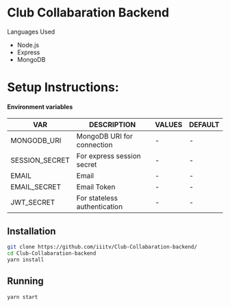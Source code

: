 # Club Collabaration Backend

Languages Used
- Node.js
- Express
- MongoDB

# Setup Instructions:

#### Environment variables

| VAR                    | DESCRIPTION                      | VALUES | DEFAULT |
| ---------------------- | -------------------------------- | ------ | ------- |
| MONGODB_URI            | MongoDB URI for connection       | -      | -       |
| SESSION_SECRET         | For express session secret       | -      | -       |
| EMAIL                  | Email                            | -      | -       |
| EMAIL_SECRET           | Email Token                      | -      | -       |
| JWT_SECRET             | For stateless authentication     | -      | -       |

## Installation

```bash
git clone https://github.com/iiitv/Club-Collabaration-backend/
cd Club-Collabaration-backend
yarn install
```
## Running

```bash
yarn start
```
